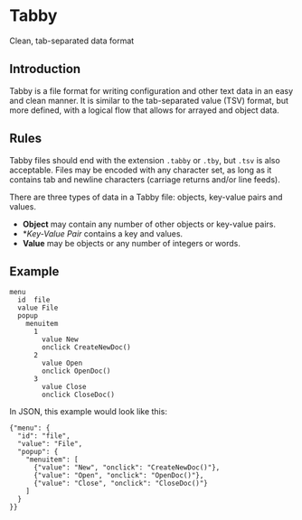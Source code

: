 # Tabby
Clean, tab-separated data format

## Introduction
Tabby is a file format for writing configuration and other text data in an easy and clean manner. It is similar to the tab-separated value (TSV) format, but more defined, with a logical flow that allows for arrayed and object data.

## Rules
Tabby files should end with the extension `.tabby` or `.tby`, but `.tsv` is also acceptable. Files may be encoded with any character set, as long as it contains tab and newline characters (carriage returns and/or line feeds).

There are three types of data in a Tabby file: objects, key-value pairs and values.

* **Object** may contain any number of other objects or key-value pairs.
* **Key-Value Pair* contains a key and values.
* **Value** may be objects or any number of integers or words.

## Example
    menu
      id  file
      value File
      popup
        menuitem
          1
            value New
            onclick CreateNewDoc()
          2
            value Open
            onclick OpenDoc()
          3
            value Close
            onclick CloseDoc()

In JSON, this example would look like this:

    {"menu": {
      "id": "file",
      "value": "File",
      "popup": {
        "menuitem": [
          {"value": "New", "onclick": "CreateNewDoc()"},
          {"value": "Open", "onclick": "OpenDoc()"},
          {"value": "Close", "onclick": "CloseDoc()"}
        ]
      }
    }}
